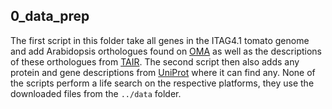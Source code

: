 ## 0_data_prep
The first script in this folder take all genes in the ITAG4.1 tomato genome and add Arabidopsis orthologues found on [OMA](https://omabrowser.org/) as well as the descriptions of these orthologues from [TAIR](https://www.arabidopsis.org/).
The second script then also adds any protein and gene descriptions from [UniProt](https://www.uniprot.org/) where it can find any.
None of the scripts perform a life search on the respective platforms, they use the downloaded files from the `../data` folder.
